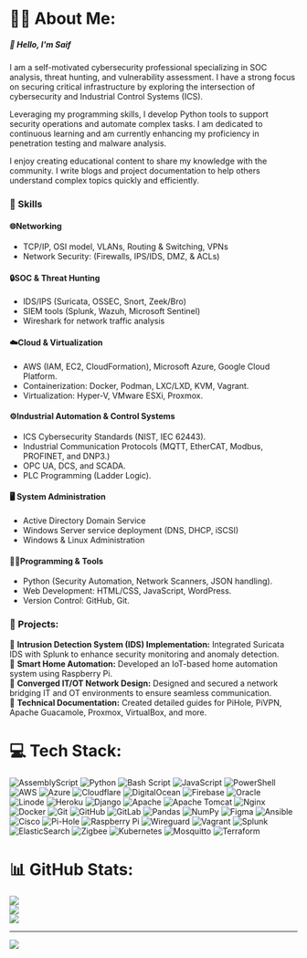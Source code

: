 # 💫🌟 About Me:

##### 👋 Hello, I'm Saif      

I am a self-motivated cybersecurity professional specializing in SOC analysis, threat hunting, and vulnerability assessment. I have a strong focus on securing critical infrastructure by exploring the intersection of cybersecurity and Industrial Control Systems (ICS).   

Leveraging my programming skills, I develop Python tools to support security operations and automate complex tasks. I am dedicated to continuous learning and am currently enhancing my proficiency in penetration testing and malware analysis.    

I enjoy creating educational content to share my knowledge with the community. I write blogs and project documentation to help others understand complex topics quickly and efficiently.   
<!--🔒 Passionate about Cybersecurity | 🌐 Networking Enthusiast | ☁️ Cloud Explorer-->

### 📜 Skills   

#### 🌐Networking
- TCP/IP, OSI model, VLANs, Routing & Switching, VPNs
- Network Security: (Firewalls, IPS/IDS, DMZ, & ACLs)

#### 🔒SOC & Threat Hunting
- IDS/IPS (Suricata, OSSEC, Snort, Zeek/Bro)
- SIEM tools (Splunk, Wazuh, Microsoft Sentinel)
- Wireshark for network traffic analysis

#### ☁️Cloud & Virtualization
- AWS (IAM, EC2, CloudFormation), Microsoft Azure, Google Cloud Platform.
- Containerization: Docker, Podman, LXC/LXD, KVM, Vagrant.
- Virtualization: Hyper-V, VMware ESXi, Proxmox.     

#### ⚙️Industrial Automation & Control Systems
- ICS Cybersecurity Standards (NIST, IEC 62443).
- Industrial Communication Protocols (MQTT, EtherCAT, Modbus, PROFINET, and DNP3.)
- OPC UA, DCS, and SCADA.
- PLC Programming (Ladder Logic).

#### 🖥️ System Administration
- Active Directory Domain Service
- Windows Server service deployment (DNS, DHCP, iSCSI)
- Windows & Linux Administration

#### 🧑‍💻Programming & Tools
- Python (Security Automation, Network Scanners, JSON handling).
- Web Development: HTML/CSS, JavaScript, WordPress.
- Version Control: GitHub, Git.   


### 🚀 Projects:
📌 **Intrusion Detection System (IDS) Implementation:** Integrated Suricata IDS with Splunk to enhance security monitoring and anomaly detection.   
📌 **Smart Home Automation:** Developed an IoT-based home automation system using Raspberry Pi.   
📌 **Converged IT/OT Network Design:** Designed and secured a network bridging IT and OT environments to ensure seamless communication.   
📌 **Technical Documentation:** Created detailed guides for PiHole, PiVPN, Apache Guacamole, Proxmox, VirtualBox, and more.      


# 💻 Tech Stack:
![AssemblyScript](https://img.shields.io/badge/assembly%20script-%23000000.svg?style=for-the-badge&logo=assemblyscript&logoColor=white) ![Python](https://img.shields.io/badge/python-3670A0?style=for-the-badge&logo=python&logoColor=ffdd54) ![Bash Script](https://img.shields.io/badge/bash_script-%23121011.svg?style=for-the-badge&logo=gnu-bash&logoColor=white) ![JavaScript](https://img.shields.io/badge/javascript-%23323330.svg?style=for-the-badge&logo=javascript&logoColor=%23F7DF1E) ![PowerShell](https://img.shields.io/badge/PowerShell-%235391FE.svg?style=for-the-badge&logo=powershell&logoColor=white) ![AWS](https://img.shields.io/badge/AWS-%23FF9900.svg?style=for-the-badge&logo=amazon-aws&logoColor=white) ![Azure](https://img.shields.io/badge/azure-%230072C6.svg?style=for-the-badge&logo=microsoftazure&logoColor=white) ![Cloudflare](https://img.shields.io/badge/Cloudflare-F38020?style=for-the-badge&logo=Cloudflare&logoColor=white) ![DigitalOcean](https://img.shields.io/badge/DigitalOcean-%230167ff.svg?style=for-the-badge&logo=digitalOcean&logoColor=white) ![Firebase](https://img.shields.io/badge/firebase-%23039BE5.svg?style=for-the-badge&logo=firebase) ![Oracle](https://img.shields.io/badge/Oracle-F80000?style=for-the-badge&logo=oracle&logoColor=white) ![Linode](https://img.shields.io/badge/linode-00A95C?style=for-the-badge&logo=linode&logoColor=white) ![Heroku](https://img.shields.io/badge/heroku-%23430098.svg?style=for-the-badge&logo=heroku&logoColor=white) ![Django](https://img.shields.io/badge/django-%23092E20.svg?style=for-the-badge&logo=django&logoColor=white) ![Apache](https://img.shields.io/badge/apache-%23D42029.svg?style=for-the-badge&logo=apache&logoColor=white) ![Apache Tomcat](https://img.shields.io/badge/apache%20tomcat-%23F8DC75.svg?style=for-the-badge&logo=apache-tomcat&logoColor=black) ![Nginx](https://img.shields.io/badge/nginx-%23009639.svg?style=for-the-badge&logo=nginx&logoColor=white) ![Docker](https://img.shields.io/badge/docker-%230db7ed.svg?style=for-the-badge&logo=docker&logoColor=white) ![Git](https://img.shields.io/badge/git-%23F05033.svg?style=for-the-badge&logo=git&logoColor=white) ![GitHub](https://img.shields.io/badge/github-%23121011.svg?style=for-the-badge&logo=github&logoColor=white) ![GitLab](https://img.shields.io/badge/gitlab-%23181717.svg?style=for-the-badge&logo=gitlab&logoColor=white) ![Pandas](https://img.shields.io/badge/pandas-%23150458.svg?style=for-the-badge&logo=pandas&logoColor=white) ![NumPy](https://img.shields.io/badge/numpy-%23013243.svg?style=for-the-badge&logo=numpy&logoColor=white) ![Figma](https://img.shields.io/badge/figma-%23F24E1E.svg?style=for-the-badge&logo=figma&logoColor=white) ![Ansible](https://img.shields.io/badge/ansible-%231A1918.svg?style=for-the-badge&logo=ansible&logoColor=white) ![Cisco](https://img.shields.io/badge/cisco-%23049fd9.svg?style=for-the-badge&logo=cisco&logoColor=black) ![Pi-Hole](https://img.shields.io/badge/pihole-%2396060C.svg?style=for-the-badge&logo=pi-hole&logoColor=white) ![Raspberry Pi](https://img.shields.io/badge/-Raspberry_Pi-C51A4A?style=for-the-badge&logo=Raspberry-Pi) ![Wireguard](https://img.shields.io/badge/wireguard-%2388171A.svg?style=for-the-badge&logo=wireguard&logoColor=white) ![Vagrant](https://img.shields.io/badge/vagrant-%231563FF.svg?style=for-the-badge&logo=vagrant&logoColor=white) ![Splunk](https://img.shields.io/badge/splunk-%23000000.svg?style=for-the-badge&logo=splunk&logoColor=white) ![ElasticSearch](https://img.shields.io/badge/-ElasticSearch-005571?style=for-the-badge&logo=elasticsearch) ![Zigbee](https://img.shields.io/badge/zigbee-%23EB0443.svg?style=for-the-badge&logo=zigbee&logoColor=white) ![Kubernetes](https://img.shields.io/badge/kubernetes-%23326ce5.svg?style=for-the-badge&logo=kubernetes&logoColor=white) ![Mosquitto](https://img.shields.io/badge/mosquitto-%233C5280.svg?style=for-the-badge&logo=eclipsemosquitto&logoColor=white) ![Terraform](https://img.shields.io/badge/terraform-%235835CC.svg?style=for-the-badge&logo=terraform&logoColor=white)
# 📊 GitHub Stats:
![](https://github-readme-stats.vercel.app/api?username=Cyber-Saif&theme=dark&hide_border=false&include_all_commits=false&count_private=false)<br/>
![](https://github-readme-streak-stats.herokuapp.com/?user=Cyber-Saif&theme=dark&hide_border=false)<br/>
![](https://github-readme-stats.vercel.app/api/top-langs/?username=Cyber-Saif&theme=dark&hide_border=false&include_all_commits=false&count_private=false&layout=compact)

---
[![](https://visitcount.itsvg.in/api?id=Cyber-Saif&icon=0&color=0)](https://visitcount.itsvg.in)

<!-- Proudly created with GPRM ( https://gprm.itsvg.in ) -->
